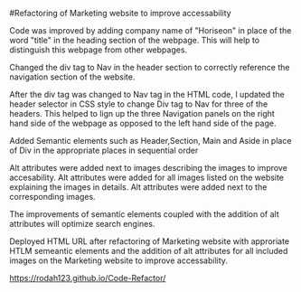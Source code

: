 #Refactoring of Marketing website to improve accessability



Code was improved by adding company name of "Horiseon" in place of the word "title" in the heading section of the webpage.  This will help to distinguish this webpage from other webpages.

Changed the div tag to Nav in the header section to correctly reference the navigation section of the website.

After the div tag was changed to Nav tag in the HTML code, I updated the header selector in CSS style to change Div tag to Nav for three of the headers. This helped to lign up the three Navigation panels on the right hand side of the webpage as opposed to the left hand side of the page.

Added Semantic elements such as Header,Section, Main and Aside in place of Div in the appropriate places in sequential order

Alt attributes were added next to images describing the images to improve accesability. Alt attributes were added for all images listed on the website explaining the images in details.  Alt attributes were added next to the corresponding images.



The improvements of semantic elements coupled with the addition of alt attributes will optimize search engines. 



Deployed HTML URL after refactoring of Marketing website with approriate HTLM semeantic elements and the addition of alt attributes for all included images on the Marketing website to improve accessability.

https://rodah123.github.io/Code-Refactor/

